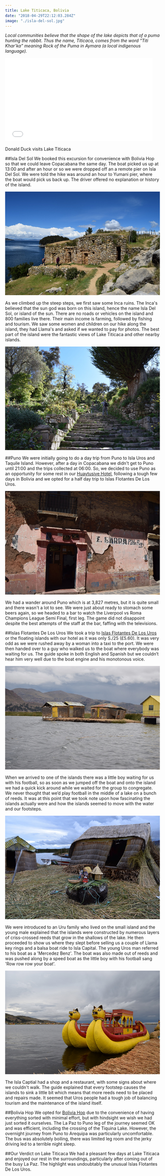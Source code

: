 ```yaml
---
title: Lake Titicaca, Bolivia
date: "2018-04-29T22:12:03.284Z"
image: "./isla-del-sol.jpg"
---
```


*Local communities believe that the shape of the lake depicts that of a puma hunting the rabbit. Thus the name, Titicaca, comes from the word “Titi Khar’ka” meaning Rock of the Puma in Aymara (a local indigenous language).*

<iframe frameborder="0" width="480" height="270" src="//www.dailymotion.com/embed/video/xynf5d" allowfullscreen allow="autoplay"></iframe>

Donald Duck visits Lake Titicaca

##Isla Del Sol
We booked this excursion for convenience with Bolivia Hop so that we could leave Copacabana the same day. The boat picked us up at 13:00 and after an hour or so we were dropped off an a remote pier on Isla Del Sol. We were told the hike was around an hour to Yumani pier, where the boat would pick us back up. The driver offered no explanation or history of the island.

![Inca Temple](./inca-temple.jpg "Inca Temple")

As we climbed up the steep steps, we first saw some Inca ruins. The Inca's believed that the sun god was born on this island, hence the name Isla Del Sol, or island of the sun. There are no roads or vehicles on the island and 800 families live there. Their main income is farming, followed by fishing and tourism. We saw some women and children on our hike along the island, they had Llama's and asked if we wanted to pay for photos. The best part of the island were the fantastic views of Lake Titicaca and other nearby islands.

![Inca Stairs](./inca-stairs.jpg "Inca Stairs")

##Puno
We were initially going to do a day trip from Puno to Isla Uros and Taquile Island. However, after a day in Copacabana we didn't get to Puno until 21:00 and the trips collected at 06:00. So, we decided to use Puno as an opportunity for some rest in our [Huaytusive Hotel](https://www.huaytusivepuno.com/), following a tough few days in Bolivia and we opted for a half day trip to Islas Flotantes De Los Uros.

![Puno](./puno.jpg "Puno")

We had a wander around Puno which is at 3,827 metres, but it is quite small and there wasn't a lot to see. We were just about ready to stomach some beers again, so  we headed to a bar to watch the Liverpool vs Roma Champions League Semi Final, first leg. The game did not disappoint despite the best attempts of the staff at the bar, faffing with the televisions.

##Islas Flotantes De Los Uros
We took a trip to [Islas Flotantes De Los Uros](https://en.wikipedia.org/wiki/Uru_people) or the floating islands with our hotel as it was only S./25 (£5.60). It was very odd as we were rushed away by a woman into a taxi to the port. We were then handed over to a guy who walked us to the boat where everybody was waiting for us. The guide spoke in both English and Spanish but we couldn’t hear him very well due to the boat engine and his monotonous voice.

![Floating Islands](./floating-islands.jpg "Floating Islands")

When we arrived to one of the islands there was a little boy waiting for us with his football, so as soon as we jumped off the boat and onto the island we had a quick kick around while we waited for the group to congregate. We never thought that we’d play football in the middle of a lake on a bunch of reeds. It was at this point that we took note upon how fascinating the islands actually were and how the islands seemed to move with the water and our footsteps.

![Uru Island](./uru-island.jpg "Uru Island")

We were introduced to an Uru family who lived on the small island and the young male explained that the islands were constructed by numerous layers of criss-crossed reeds that grow in the shallows of the lake. He then proceeded to show us where they slept before selling us a couple of Llama key rings and a balsa boat ride to Isla Capital. The young Uros man referred to his boat as a 'Mercedez Benz'. The boat was also made out of reeds and was pushed along by a speed boat as the little boy with his football sang 'Row row row your boat'.

![Balsa Boat](./balsa-boat.jpg "Balsa Boat")

The Isla Captial had a shop and a restaurant, with some signs about where we couldn't walk. The guide explained that every footstep causes the islands to sink a little bit which means that more reeds need to be placed and repairs made. It seemed that Uros people had a tough job of balancing tourism and the maintenance of the island itself.

##Bolivia Hop
We opted for [Bolivia Hop](https://www.boliviahop.com/) due to the convenience of having everything sorted with minimal effort, but with hindsight we wish we had just sorted it ourselves. The La Paz to Puno leg of the journey seemed OK and was efficient, including the crossing of the Tiquina Lake. However, the overnight journey from Puno to Arequipa was particularly uncomfortable. The bus was absolutely boiling, there was limited leg room and the jerky driving led to a terrible night sleep.

##Our Verdict on Lake Titicaca
We had a pleasant few days at Lake Titicaca and enjoyed our rest in the surroundings, particularly after coming out of the busy La Paz. The highlight was undoubtably the unusual Islas Flotantes De Los Uros.